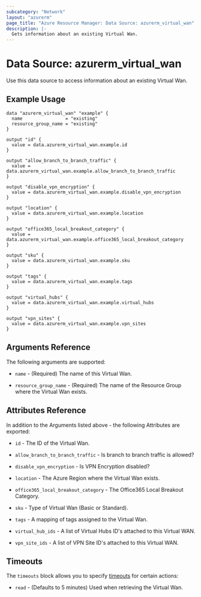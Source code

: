```yaml
---
subcategory: "Network"
layout: "azurerm"
page_title: "Azure Resource Manager: Data Source: azurerm_virtual_wan"
description: |-
  Gets information about an existing Virtual Wan.
---
```


# Data Source: azurerm_virtual_wan

Use this data source to access information about an existing Virtual Wan.

## Example Usage

```hcl
data "azurerm_virtual_wan" "example" {
  name                = "existing"
  resource_group_name = "existing"
}

output "id" {
  value = data.azurerm_virtual_wan.example.id
}

output "allow_branch_to_branch_traffic" {
  value = data.azurerm_virtual_wan.example.allow_branch_to_branch_traffic
}

output "disable_vpn_encryption" {
  value = data.azurerm_virtual_wan.example.disable_vpn_encryption
}

output "location" {
  value = data.azurerm_virtual_wan.example.location
}

output "office365_local_breakout_category" {
  value = data.azurerm_virtual_wan.example.office365_local_breakout_category
}

output "sku" {
  value = data.azurerm_virtual_wan.example.sku
}

output "tags" {
  value = data.azurerm_virtual_wan.example.tags
}

output "virtual_hubs" {
  value = data.azurerm_virtual_wan.example.virtual_hubs
}

output "vpn_sites" {
  value = data.azurerm_virtual_wan.example.vpn_sites
}

```

## Arguments Reference

The following arguments are supported:

- `name` - (Required) The name of this Virtual Wan.

- `resource_group_name` - (Required) The name of the Resource Group where the Virtual Wan exists.

## Attributes Reference

In addition to the Arguments listed above - the following Attributes are exported:

- `id` - The ID of the Virtual Wan.

- `allow_branch_to_branch_traffic` - Is branch to branch traffic is allowed?

- `disable_vpn_encryption` - Is VPN Encryption disabled?

- `location` - The Azure Region where the Virtual Wan exists.

- `office365_local_breakout_category` - The Office365 Local Breakout Category.

- `sku` - Type of Virtual Wan (Basic or Standard).

- `tags` - A mapping of tags assigned to the Virtual Wan.

- `virtual_hub_ids` - A list of Virtual Hubs ID's attached to this Virtual WAN.

- `vpn_site_ids` - A list of VPN Site ID's attached to this Virtual WAN.

## Timeouts

The `timeouts` block allows you to specify [timeouts](https://www.terraform.io/docs/configuration/resources.html#timeouts) for certain actions:

- `read` - (Defaults to 5 minutes) Used when retrieving the Virtual Wan.
